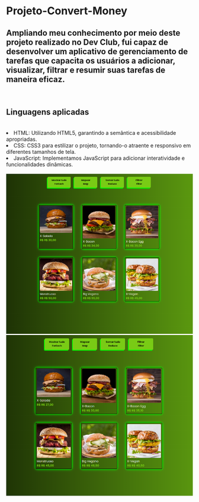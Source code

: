 <h1>Projeto-Convert-Money</h1>
<h2>Ampliando meu conhecimento por meio deste projeto realizado no Dev Club, fui capaz de desenvolver um aplicativo de gerenciamento de tarefas que capacita os usuários a adicionar, visualizar, filtrar e resumir suas tarefas de maneira eficaz.</h2>
<br>
<h2>Linguagens aplicadas</h2>
<br>
<lo>
  <li>HTML: Utilizando HTML5, garantindo a semântica e acessibilidade apropriadas.</li>
  <li>CSS: CSS3 para estilizar o projeto, tornando-o atraente e responsivo em diferentes tamanhos de tela.</li>
  <li>JavaScript: Implementamos JavaScript para adicionar interatividade e funcionalidades dinâmicas.</li>
</lo>

<br>
<img src="https://github.com/Josetelma/Project-Arrays/blob/main/img/For%20Each.PNG?raw=true"/>
<img src="https://github.com/Josetelma/Project-Arrays/blob/main/img/Map.PNG?raw=true"/>
<img src=""/>
<img src=""/>
